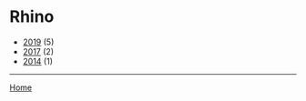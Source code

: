 # Rhino

  * [2019](./rhino-2019.md/) (5)
  * [2017](./rhino-2017.md/) (2)
  * [2014](./rhino-2014.md/) (1)

----

[Home](../)
